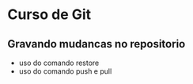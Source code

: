 # Curso de Git

## Gravando mudancas no repositorio

* uso do comando restore
* uso do comando push e pull
